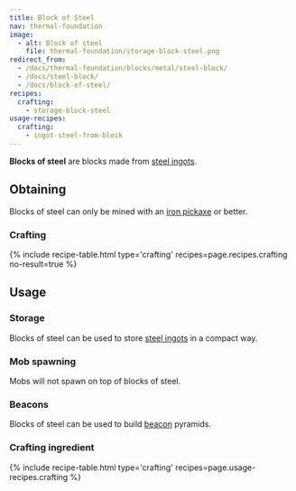 ```yaml
---
title: Block of Steel
nav: thermal-foundation
image:
  - alt: Block of steel
    file: thermal-foundation/storage-block-steel.png
redirect_from:
  - /docs/thermal-foundation/blocks/metal/steel-block/
  - /docs/steel-block/
  - /docs/block-of-steel/
recipes:
  crafting:
    - storage-block-steel
usage-recipes:
  crafting:
    - ingot-steel-from-block
---
```


**Blocks of steel** are blocks made from [steel ingots](/docs/thermal-foundation/steel-ingot/).


Obtaining
---------

Blocks of steel can only be mined with an [iron
pickaxe](https://minecraft.gamepedia.com/Pickaxe) or better.

### Crafting
{% include recipe-table.html type='crafting' recipes=page.recipes.crafting no-result=true %}


Usage
-----

### Storage
Blocks of steel can be used to store [steel ingots](/docs/thermal-foundation/steel-ingot/) in a
compact way.

### Mob spawning
Mobs will not spawn on top of blocks of steel.

### Beacons
Blocks of steel can be used to build
[beacon](https://minecraft.gamepedia.com/Beacon) pyramids.

### Crafting ingredient
{% include recipe-table.html type='crafting' recipes=page.usage-recipes.crafting %}
